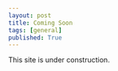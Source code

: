 ```yaml
---
layout: post
title: Coming Soon
tags: [general]
published: True
---
```


This site is under construction.